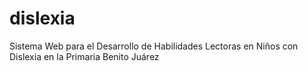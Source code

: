 # dislexia
Sistema Web para el Desarrollo de Habilidades Lectoras en Niños con Dislexia en la Primaria Benito Juárez
